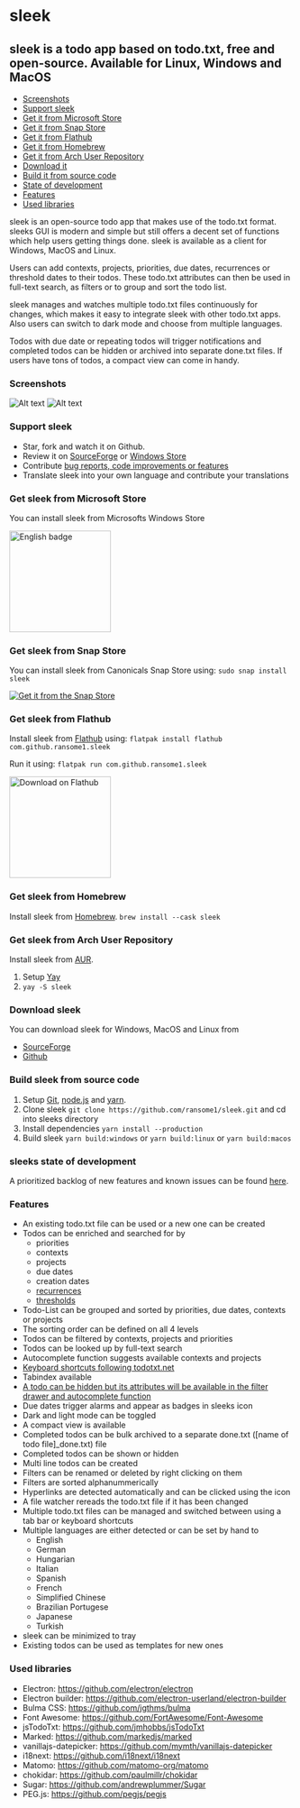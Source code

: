# sleek
## sleek is a todo app based on todo.txt, free and open-source. Available for Linux, Windows and MacOS
+ [Screenshots](#screenshots)
+ [Support sleek](#support-sleek)
+ [Get it from Microsoft Store](#get-sleek-from-microsoft-store)
+ [Get it from Snap Store](#get-sleek-from-snap-store)
+ [Get it from Flathub](#get-sleek-from-flathub)
+ [Get it from Homebrew](#get-sleek-from-homebrew)
+ [Get it from Arch User Repository](#get-sleek-from-arch-user-repository)
+ [Download it](#download-sleek)
+ [Build it from source code](#build-sleek-from-source-code)
+ [State of development](#sleeks-state-of-development)
+ [Features](#features)
+ [Used libraries](#used-libraries)

sleek is an open-source todo app that makes use of the todo.txt format. sleeks GUI is modern and simple but still offers a decent set of functions which help users getting things done. sleek is available as a client for Windows, MacOS and Linux.

Users can add contexts, projects, priorities, due dates, recurrences or threshold dates to their todos. These todo.txt attributes can then be used in full-text search, as filters or to group and sort the todo list.

sleek manages and watches multiple todo.txt files continuously for changes, which makes it easy to integrate sleek with other todo.txt apps. Also users can switch to dark mode and choose from multiple languages.

Todos with due date or repeating todos will trigger notifications and completed todos can be hidden or archived into separate done.txt files. If users have tons of todos, a compact view can come in handy.

### Screenshots
![Alt text](assets/screenshots/linux/todo_list.png?raw=true "Screenshot of sleek's main view on Linux")
![Alt text](assets/screenshots/linux/multiline_autocomplete_dark.png?raw=true "Screenshot of sleek's auto complete function and multi line todo feature on Linux")

### Support sleek
* Star, fork and watch it on Github.
* Review it on <a href="https://sourceforge.net/projects/sleek/reviews" target="blank">SourceForge</a> or <a href="https://www.microsoft.com/store/apps/9NWM2WXF60KR" target="blank">Windows Store</a>
* Contribute <a href="https://github.com/ransome1/sleek/issues">bug reports, code improvements or features</a>
* Translate sleek into your own language and contribute your translations

### Get sleek from Microsoft Store
You can install sleek from Microsofts Windows Store

<a href="//www.microsoft.com/store/apps/9NWM2WXF60KR?cid=storebadge&ocid=badge" target="blank"><img src='https://developer.microsoft.com/store/badges/images/English_get-it-from-MS.png' alt='English badge' width='180'/></a>

### Get sleek from Snap Store
You can install sleek from Canonicals Snap Store using: `sudo snap install sleek`

[![Get it from the Snap Store](https://snapcraft.io/static/images/badges/en/snap-store-black.svg)](https://snapcraft.io/sleek)

### Get sleek from Flathub
Install sleek from <a href="https://flathub.org/apps/details/com.github.ransome1.sleek" target="blank">Flathub</a> using: `flatpak install flathub com.github.ransome1.sleek`

Run it using: `flatpak run com.github.ransome1.sleek`

<a href="https://flathub.org/apps/details/com.github.ransome1.sleek" target="blank"><img width='180' alt="Download on Flathub" src="https://flathub.org/assets/badges/flathub-badge-en.png"/></a>

### Get sleek from Homebrew
Install sleek from <a href="https://formulae.brew.sh/cask/sleek" target="blank">Homebrew</a>.
`brew install --cask sleek`

### Get sleek from Arch User Repository
Install sleek from <a href="https://aur.archlinux.org/packages/sleek/" target="blank">AUR</a>.
1. Setup <a href="https://github.com/Jguer/yay#installation" target="blank">Yay</a>
2. `yay -S sleek`

### Download sleek
You can download sleek for Windows, MacOS and Linux from
- <a href="https://sourceforge.net/p/sleek/" target="blank">SourceForge</a>
- <a href="https://github.com/ransome1/sleek/releases/latest">Github</a>

### Build sleek from source code
1. Setup <a href="https://docs.github.com/en/github/getting-started-with-github/set-up-git" target="blank">Git</a>, <a href="https://nodejs.org/" target="blank">node.js</a> and <a href="https://yarnpkg.com/getting-started" target="blank">yarn</a>.
2. Clone sleek `git clone https://github.com/ransome1/sleek.git` and cd into sleeks directory
3. Install dependencies `yarn install --production`
4. Build sleek `yarn build:windows` or `yarn build:linux` or `yarn build:macos`

### sleeks state of development
A prioritized backlog of new features and known issues can be found <a href="https://github.com/ransome1/sleek/projects/2">here</a>.

### Features
* An existing todo.txt file can be used or a new one can be created
* Todos can be enriched and searched for by
  - priorities
  - contexts
  - projects
  - due dates
  - creation dates
  - <a href="https://github.com/ransome1/sleek/wiki/Recurring-todos-(rec:)">recurrences</a>
  - <a href="https://github.com/ransome1/sleek/wiki/Deferred-todos-(t:)">thresholds</a>
* Todo-List can be grouped and sorted by priorities, due dates, contexts or projects
* The sorting order can be defined on all 4 levels
* Todos can be filtered by contexts, projects and priorities
* Todos can be looked up by full-text search
* Autocomplete function suggests available contexts and projects
* <a href="https://github.com/ransome1/sleek/wiki/Keyboard-shortcuts">Keyboard shortcuts following todotxt.net</a>
* Tabindex available
* <a href="https://github.com/ransome1/sleek/wiki/Hidden-todos">A todo can be hidden but its attributes will be available in the filter drawer and autocomplete function</a>
* Due dates trigger alarms and appear as badges in sleeks icon
* Dark and light mode can be toggled
* A compact view is available
* Completed todos can be bulk archived to a separate done.txt ([name of todo file]_done.txt) file
* Completed todos can be shown or hidden
* Multi line todos can be created
* Filters can be renamed or deleted by right clicking on them
* Filters are sorted alphanummerically
* Hyperlinks are detected automatically and can be clicked using the icon
* A file watcher rereads the todo.txt file if it has been changed
* Multiple todo.txt files can be managed and switched between using a tab bar or keyboard shortcuts
* Multiple languages are either detected or can be set by hand to
  - English
  - German
  - Hungarian
  - Italian
  - Spanish
  - French
  - Simplified Chinese
  - Brazilian Portugese
  - Japanese
  - Turkish
* sleek can be minimized to tray
* Existing todos can be used as templates for new ones

### Used libraries
- Electron: https://github.com/electron/electron
- Electron builder: https://github.com/electron-userland/electron-builder
- Bulma CSS: https://github.com/jgthms/bulma
- Font Awesome: https://github.com/FortAwesome/Font-Awesome
- jsTodoTxt: https://github.com/jmhobbs/jsTodoTxt
- Marked: https://github.com/markedjs/marked
- vanillajs-datepicker: https://github.com/mymth/vanillajs-datepicker
- i18next: https://github.com/i18next/i18next
- Matomo: https://github.com/matomo-org/matomo
- chokidar: https://github.com/paulmillr/chokidar
- Sugar: https://github.com/andrewplummer/Sugar
- PEG.js: https://github.com/pegjs/pegjs
